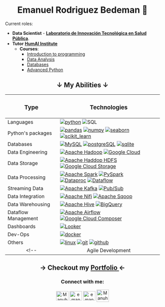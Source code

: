 <div align="center">
  <h1>Emanuel Rodriguez Bedeman 🧉</h1>
</div>

Current roles:
- **Data Scientist** - **[Laboratorio de Innovación Tecnológica en Salud Pública](https://www.linkedin.com/company/labdeinnovacion/)**.
- **Tutor** **[HumAI Institute](https://humai.com.ar/)**
  - **Courses**:
    - [Introduction to programming](https://humai.com.ar/cursos/python)
    - [Data Analysis](https://humai.com.ar/cursos/data)
    - [Databases](https://humai.com.ar/cursos/dbs)
    - [Advanced Python](https://humai.com.ar/cursos/python_avanzado)

<div align="center">
 
  <h2 align="center">↓ My Abilities ↓</h2>
  
  | <h3>Type</h3> | <h3>Technologies</h3> |
  | :-------------: |:-------------:|
  | <div align="left"> Languages </div> | <div align="left"> <a href="https://www.python.org" target="_blank" rel="noreferrer"> <img src="https://img.shields.io/badge/Python-3.x-yellow?style=flat&logo=python&logoColor=yellow&labelColor=blue" alt="python"/></a> <img src="https://img.shields.io/badge/SQL-%20-white?&labelColor=blue" alt="SQL"> |
  | <div align="left"> Python's packages </div> | <div align="left"> <a href="https://pandas.pydata.org/" target="_blank" rel="noreferrer"> <img src="https://img.shields.io/badge/Pandas-%20-blue?logo=Pandas&logoColor=blue&labelColor=white" alt="pandas"/></a> <a href="https://numpy.org/" target="_blank" rel="noreferrer"> <img src="https://img.shields.io/badge/Numpy-%20-blue?logo=Numpy&logoColor=blue&labelColor=white" alt="numpy"/></a> <a href="https://seaborn.pydata.org/" target="_blank" rel="noreferrer"> <img src="https://img.shields.io/badge/Seaborn-%20-blue?logo=python&labelColor=white" alt="seaborn"/></a> </br> <a href="https://scikit-learn.org/" target="_blank" rel="noreferrer"> <img src="https://img.shields.io/badge/Scikit--Learn-%20-orange?logo=scikit-learn&labelColor=white" alt="scikit_learn"/></a> <!-- <a href="https://www.tensorflow.org" target="_blank" rel="noreferrer"> <img src="https://img.shields.io/badge/TensorFlow-%20-orange?logo=TensorFlow&labelColor=white" alt="tensorflow"/></a> --> </div> |
  | <div align="left"> Databases </div> | <div align="left"> <a href="https://dev.mysql.com/doc/refman/8.0/en/" target="_blank" rel="noreferrer"><img src="https://img.shields.io/badge/MySQL-%20-blue?logo=MySQL&logoColor=blue&labelColor=white" alt="MySQL"/></a> <a href="https://www.postgresql.org" target="_blank" rel="noreferrer"> <img src="https://img.shields.io/badge/PostgreSQL-%20-blue?logo=postgresql&logoColor=blue&labelColor=white" alt="postgreSQL"/></a> <a href="https://www.sqlite.org/" target="_blank" rel="noreferrer"> <img src="https://img.shields.io/badge/SQLite-%20-blue?logo=SQLite&logoColor=blue&labelColor=white" alt="sqlite"/></a> </div> |
  | <div align="left"> Data Engineering </div> | <div align="left"> <a href="https://hadoop.apache.org" target="_blank" rel="noreferrer"> <img src="https://img.shields.io/badge/Apache%20Hadoop-%20-66CCFF?style=flat&logo=apachehadoop&logoColor=black&labelColor=white" alt="Apache Hadoop"/></a> <a href="https://cloud.google.com/?hl=en" target="_blank" rel="noreferrer"> <img src="https://img.shields.io/badge/Google%20Cloud-%20-4285F4?style=flat&logo=googlecloud&logoColor=white&labelColor=4285F4" alt="Google Cloud"/></a> |
  | <div align="left"> Data Storage </div> | <div align="left"> <a href="https://hadoop.apache.org/docs/r1.2.1/hdfs_design.html" target="_blank" rel="noreferrer"> <img src="https://img.shields.io/badge/Hadoop%20HDFS-%20-66CCFF?style=flat&logo=apachehadoop&logoColor=66CCFF&labelColor=white" alt="Apache Haddop HDFS"/></a> <a href="https://cloud.google.com/storage" target="_blank" rel="noreferrer"><img src="https://img.shields.io/badge/Cloud%20Storage-%20-AECBFA?logo=Google%20Cloud%20Storage&logoColor=4285F4&labelColor=white" alt="Google Cloud Storage"/></a>  |
  | <div align="left"> Data Processing </div> | <div align="left"> <a href="https://spark.apache.org" target="_blank" rel="noreferrer"> <img src="https://img.shields.io/badge/Apache%20Spark-%20-E25A1C?style=flat&logo=apachespark&logoColor=E25A1C&labelColor=white" alt="Apache Spark"/></a> <a href="https://spark.apache.org/docs/latest/api/python/index.html" target="_blank" rel="noreferrer"> <img src="https://img.shields.io/badge/PySpark-%20-E25A1C?style=flat&logo=apachespark&logoColor=E25A1C&labelColor=white" alt="PySpark"/></a> </br> <a href="https://cloud.google.com/dataproc" target="_blank" rel="noreferrer"><img src="https://img.shields.io/badge/Cloud%20Dataproc-%20-AECBFA?logo=Google%20dataproc&logoColor=4285F4&labelColor=white" alt="Dataproc"/></a> <a href="https://cloud.google.com/products/dataflow" target="_blank" rel="noreferrer"><img src="https://img.shields.io/badge/Cloud%20Dataflow-%20-AECBFA?logo=Google%20dataflow&logoColor=4285F4&labelColor=white" alt="Dataflow"/></a>  |
  | <div align="left"> Streaming Data </div> | <div align="left"> <a href="https://kafka.apache.org" target="_blank" rel="noreferrer"> <img src="https://img.shields.io/badge/Apache%20Kafka-%20-231F20?style=flat&logo=apachekafka&logoColor=231F20&labelColor=white" alt="Apache Kafka"/></a> <a href="https://cloud.google.com/pubsub/docs/overview" target="_blank" rel="noreferrer"><img src="https://img.shields.io/badge/Pub/Sub-%20-AECBFA?logo=Google%20pub/sub&logoColor=4285F4&labelColor=white" alt="Pub/Sub"/></a> |
  | <div align="left"> Data Integration </div> | <div align="left"> <a href="https://nifi.apache.org" target="_blank" rel="noreferrer"> <img src="https://img.shields.io/badge/Apache%20Nifi-%20-728E9B?style=flat&logo=apachenifi&logoColor=728E9B&labelColor=white" alt="Apache Nifi"/></a> <a href="https://sqoop.apache.org" target="_blank" rel="noreferrer"> <img src="https://img.shields.io/badge/Apache%20Sqoop-%20-green?style=flat&labelColor=white" alt="Apache Sqoop"/></a> |
  | <div align="left"> Data Warehousing </div> | <div align="left"> <a href="https://hive.apache.orgg" target="_blank" rel="noreferrer"> <img src="https://img.shields.io/badge/Apache%20Hive-%20-black?style=flat&logo=apachehive&logoColor=black&labelColor=FDEE21" alt="Apache Hive"/></a> <a href="https://cloud.google.com/bigquery" target="_blank" rel="noreferrer"><img src="https://img.shields.io/badge/BigQuery-%20-AECBFA?logo=Google%20bigquery&logoColor=4285F4&labelColor=white" alt="BigQuery"/></a> |
  | <div align="left"> Dataflow Management </div> | <div align="left"> <a href="https://airflow.apache.org" target="_blank" rel="noreferrer"> <img src="https://img.shields.io/badge/Apache%20Airflow-%20-017CEE?style=flat&logo=apacheairflow&logoColor=017CEE&labelColor=white" alt="Apache Airflow"/></a> <a href="https://cloud.google.com/composer" target="_blank" rel="noreferrer"><img src="https://img.shields.io/badge/Cloud%20Composer-%20-AECBFA?logo=Google%20Cloud%20Composer&logoColor=4285F4&labelColor=white" alt="Google Cloud Composer"/></a> |
  | <div align="left"> Dashboards </div> | <div align="left"> <!-- <a href="https://powerbi.microsoft.com/es-es/"> <img src="https://img.shields.io/badge/Power%20BI-%20-F2C811?labelColor=white&logo=PowerBI&logoColor=F2C811" alt="PowerBI"></a> --> <a href="https://cloud.google.com/looker?hl=es"> <img src="https://img.shields.io/badge/Looker%20Studio-%20-4285F4?labelColor=white&logo=Looker&logoColor=4285F4" alt="Looker"></a> <!-- <a href="https://grafana.com/" target="_blank" rel="noreferrer"> <img src="https://img.shields.io/badge/Grafana-%20-F05A28?labelColor=white&logo=Grafana&logoColor=F05A28" alt="Google Analytics 4"/></a> --> </div> |
  | <div align="left"> Dev-Ops </div> | <div align="left"> <a href="https://www.docker.com/" target="_blank" rel="noreferrer"> <img src="https://img.shields.io/badge/Docker-%20-blue?logo=Docker&labelColor=white" alt="docker"/></a> </div> |
  | <div align="left"> Others </div> | <div align="left"> <a href="https://www.linux.org/" target="_blank" rel="noreferrer"><img src="https://img.shields.io/badge/Linux-%20-lightgrey?logo=linux&logoColor=black&labelColor=white" alt="linux"/></a> <a href="https://git-scm.com/" target="_blank" rel="noreferrer"> <img src="https://img.shields.io/badge/Git-%20-red?logo=Git&labelColor=white" alt="git"/></a> <a href="https://github.com/" target="_blank" rel="noreferrer"> <img src="https://img.shields.io/badge/Github-%20-black?logo=GitHub&labelColor=white&logoColor=black" alt="github"/></a> </div> |
  <!-- | Agile Development | <div align="left"> <a href="https://www.atlassian.com/agile/scrum" target="_blank" rel="noreferrer"><img src="https://img.shields.io/badge/SCRUM-%20-blue?logo=Atlassian&logoColor=blue&labelColor=white" alt="SCRUM"/></a> </div> |-->

</div>

<h2 align="center"> → Checkout my <a href="https://emanuelrodriguezbedeman.github.io/Portfolio/index.html" target="_blank" rel="noreferrer"> Portfolio </a> ← </h2>

<h3 align="center">Connect with me:</h3>  
<p align="center"> 
<a href="mailto:emanuel.rodriguez.bedeman@gmail.com" target="blank"><img align="center" src="https://upload.wikimedia.org/wikipedia/commons/7/7e/Gmail_icon_%282020%29.svg" alt="Manuhs#7548" height="30" width="40" /></a>
<a href="https://linkedin.com/in/emanuel-rodriguez-bedeman/" target="blank"><img align="center" src="https://raw.githubusercontent.com/rahuldkjain/github-profile-readme-generator/master/src/images/icons/Social/linked-in-alt.svg" alt="emanuel-rodriguez-bedeman/" height="30" width="40" /></a>  
<a href="https://kaggle.com/emanuelbedeman" target="blank"><img align="center" src="https://raw.githubusercontent.com/rahuldkjain/github-profile-readme-generator/master/src/images/icons/Social/kaggle.svg" alt="emanuelbedeman" height="30" width="40" /></a>  
<a href="https://discord.gg/Manuhs#7548" target="blank"><img align="center" src="https://raw.githubusercontent.com/rahuldkjain/github-profile-readme-generator/master/src/images/icons/Social/discord.svg" alt="Manuhs#7548" height="40" width="40" /></a>
</p>
